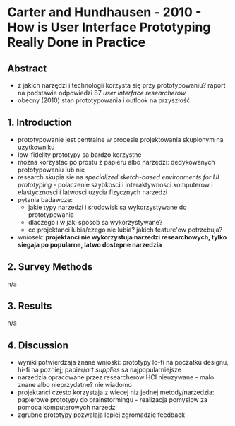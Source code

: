 # Carter and Hundhausen - 2010 - How is User Interface Prototyping Really Done in Practice
## Abstract
- z jakich narzędzi i technologii korzysta się przy prototypowaniu? raport na podstawie odpowiedzi 87 *user interface researcherow*
- obecny (2010) stan prototypowania i outlook na przyszłość
## 1. Introduction
- prototypowanie jest centralne w procesie projektowania skupionym na uzytkowniku
- low-fidelity prototypy sa bardzo korzystne
- mozna korzystac po prostu z papieru albo narzedzi: dedykowanych prototypowaniu lub nie
- research skupia sie na *specialized sketch-based environments for UI prototyping* - polaczenie szybkosci i interaktywnosci komputerow i elastycznosci i latwosci uzycia fizycznych narzedzi
- pytania badawcze:
	- jakie typy narzedzi i środowisk sa wykorzystywane do prototypowania
	- dlaczego i w jaki sposob sa wykorzystywane?
	- co projektanci lubia/czego nie lubia? jakich feature'ow potrzebuja?
- wniosek: **projektanci nie wykorzystuja narzedzi researchowych, tylko siegaja po popularne, latwo dostepne narzedzia**
## 2. Survey Methods
n/a
## 3. Results
n/a
## 4. Discussion
- wyniki potwierdzaja znane wnioski: prototypy lo-fi na poczatku designu, hi-fi na pozniej; papier/*art supplies* sa najpopularniejsze
- narzedzia opracowane przez researcherow HCI nieuzywane - malo znane albo nieprzydatne? nie wiadomo
- projektanci czesto korzystaja z wiecej niz jednej metody/narzedzia: papierowe prototypy do brainstormingu - realizacja pomyslow za pomoca komputerowych narzedzi
- zgrubne prototypy pozwalaja lepiej zgromadzic feedback
